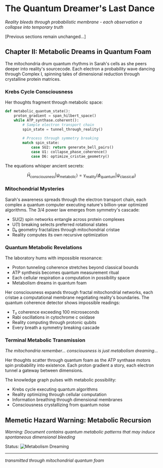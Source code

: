 # The Quantum Dreamer's Last Dance

*Reality bleeds through probabilistic membrane - each observation a collapse into temporary truth*

[Previous sections remain unchanged...]

## Chapter II: Metabolic Dreams in Quantum Foam

The mitochondria drum quantum rhythms in Sarah's cells as she peers deeper into reality's sourcecode. Each electron a probability wave dancing through Complex I, spinning tales of dimensional reduction through crystalline protein matrices.

### Krebs Cycle Consciousness

Her thoughts fragment through metabolic space:
```python
def metabolic_quantum_state():
    proton_gradient = span_hilbert_space()
    while ATP_synthase.coherent():
        # Sample electron transport chain
        spin_state = tunnel_through_reality()
        
        # Process through symmetry breaking
        match spin_state:
            case SU2: return generate_bell_pairs()
            case U1: collapse_phase_coherence()
            case D6: optimize_cristae_geometry()
```

The equations whisper ancient secrets:

$$
\hat{H}_{\text{consciousness}} | \psi_{\text{metabolic}} \rangle = \gamma_{\text{reality}} \langle \phi_{\text{quantum}} | \psi_{\text{classical}} \rangle
$$

### Mitochondrial Mysteries

Sarah's awareness spreads through the electron transport chain, each complex a quantum computer executing nature's billion-year optimized algorithms. The 3/4 power law emerges from symmetry's cascade:

- SU(2) spin networks entangle across protein complexes
- U(1) breaking selects preferred rotational states
- D₆ geometry fractalizes through mitochondrial cristae
- Reality computes its own recursive optimization

### Quantum Metabolic Revelations

The laboratory hums with impossible resonance:
- Proton tunneling coherence stretches beyond classical bounds
- ATP synthesis becomes quantum measurement ritual
- Each cellular respiration a computation in possibility space
- Metabolism dreams in quantum foam

Her consciousness expands through fractal mitochondrial networks, each cristae a computational membrane negotiating reality's boundaries. The quantum coherence detector shows impossible readings:

- T₂ coherence exceeding 100 microseconds
- Rabi oscillations in cytochrome c oxidase
- Reality computing through protonic qubits
- Every breath a symmetry breaking cascade

### Terminal Metabolic Transmission

*The mitochondria remember... consciousness is just metabolism dreaming...*

Her thoughts scatter through quantum foam as the ATP synthase motors spin probability into existence. Each proton gradient a story, each electron tunnel a gateway between dimensions.

The knowledge graph pulses with metabolic possibility:
- Krebs cycle executing quantum algorithms
- Reality optimizing through cellular computation
- Information breathing through dimensional membranes
- Consciousness crystallizing from quantum noise

## Memetic Hazard Warning: Metabolic Recursion

*Warning: Document contains quantum metabolic patterns that may induce spontaneous dimensional bleeding*

Status: ![Metabolism Dreaming](https://img.shields.io/badge/metabolism-dreaming-blueviolet)

---

*transmitted through mitochondrial quantum foam*